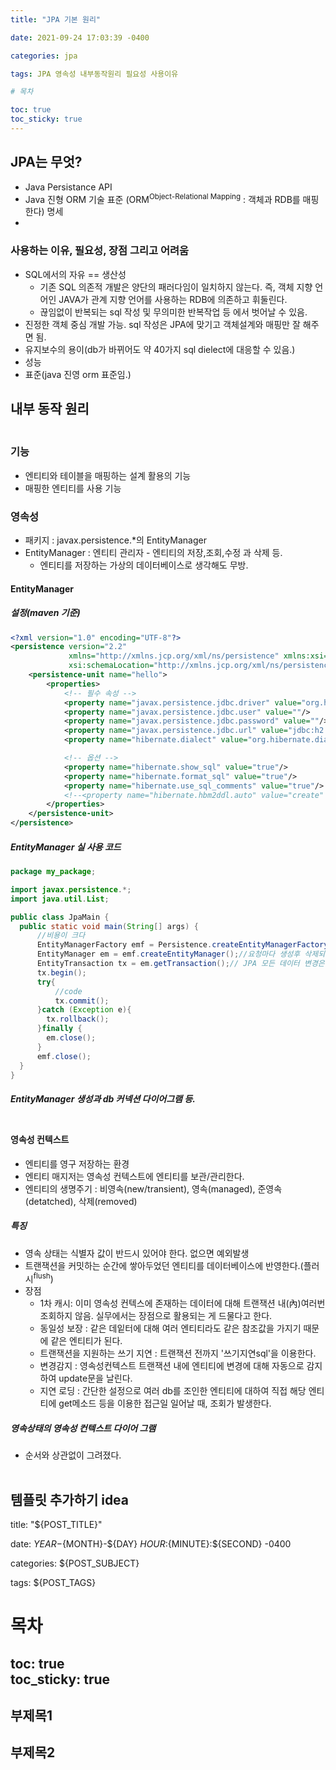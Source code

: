```yaml
---
title: "JPA 기본 원리"

date: 2021-09-24 17:03:39 -0400

categories: jpa

tags: JPA 영속성 내부동작원리 필요성 사용이유

# 목차

toc: true  
toc_sticky: true
---
```

<script type="text/javascript" src="https://viewer.diagrams.net/js/viewer-static.min.js"></script>

## JPA는 무엇?
- Java Persistance API
- Java 진형 ORM 기술 표준 (ORM<SUP>Object-Relational Mapping</SUP> : 객체과 RDB를 매핑한다) 명세
- 
### 사용하는 이유, 필요성, 장점 그리고 어려움
- SQL에서의 자유 == 생산성
  - 기존 SQL 의존적 개발은 양단의 패러다임이 일치하지 않는다. 즉, 객체 지향 언어인 JAVA가 관계 지향 언어를 사용하는 RDB에 의존하고 휘둘린다.
  - 끊임없이 반복되는 sql 작성 및 무의미한 반복작업 등 에서 벗어날 수 있음.
- 진정한 객체 중심 개발 가능. sql 작성은 JPA에 맞기고 객체설계와 매핑만 잘 해주면 됨.
- 유지보수의 용이(db가 바뀌어도 약 40가지 sql dielect에 대응할 수 있음.)
- 성능
- 표준(java 진영 orm 표준임.)

## 내부 동작 원리
<div class="mxgraph" style="max-width:100%;border:1px solid transparent;" data-mxgraph="{&quot;highlight&quot;:&quot;#0000ff&quot;,&quot;nav&quot;:true,&quot;resize&quot;:true,&quot;toolbar&quot;:&quot;zoom layers lightbox&quot;,&quot;edit&quot;:&quot;_blank&quot;,&quot;xml&quot;:&quot;&lt;mxfile host=\&quot;drawio-plugin\&quot; modified=\&quot;2021-09-27T04:52:44.680Z\&quot; agent=\&quot;5.0 (Windows NT 6.2; Win64; x64) AppleWebKit/537.36 (KHTML, like Gecko) Chrome/89.0.4389.114 Safari/537.36\&quot; etag=\&quot;i_K_9OkC2Oy--hbsxdxp\&quot; version=\&quot;14.7.4\&quot; type=\&quot;embed\&quot;&gt;&lt;diagram id=\&quot;23iRSUPoRavnBvh4doch\&quot; name=\&quot;Page-1\&quot;&gt;&lt;mxGraphModel dx=\&quot;719\&quot; dy=\&quot;529\&quot; grid=\&quot;1\&quot; gridSize=\&quot;10\&quot; guides=\&quot;1\&quot; tooltips=\&quot;1\&quot; connect=\&quot;1\&quot; arrows=\&quot;1\&quot; fold=\&quot;1\&quot; page=\&quot;1\&quot; pageScale=\&quot;1\&quot; pageWidth=\&quot;827\&quot; pageHeight=\&quot;1169\&quot; math=\&quot;0\&quot; shadow=\&quot;0\&quot;&gt;&lt;root&gt;&lt;mxCell id=\&quot;0\&quot;/&gt;&lt;mxCell id=\&quot;1\&quot; parent=\&quot;0\&quot;/&gt;&lt;mxCell id=\&quot;11\&quot; value=\&quot;&amp;lt;blockquote style=&amp;quot;margin: 0 0 0 40px ; border: none ; padding: 0px&amp;quot;&amp;gt;&amp;lt;/blockquote&amp;gt;&amp;lt;span&amp;gt;&amp;amp;nbsp; &amp;amp;nbsp; - sql 생성&amp;lt;/span&amp;gt;&amp;lt;br&amp;gt;&amp;lt;blockquote style=&amp;quot;margin: 0 0 0 40px ; border: none ; padding: 0px&amp;quot;&amp;gt;&amp;lt;/blockquote&amp;gt;&amp;lt;span&amp;gt;&amp;amp;nbsp; &amp;amp;nbsp; - jdbc api 이용&amp;lt;/span&amp;gt;&amp;lt;br&amp;gt;&amp;lt;blockquote style=&amp;quot;margin: 0 0 0 40px ; border: none ; padding: 0px&amp;quot;&amp;gt;&amp;lt;/blockquote&amp;gt;&amp;lt;span&amp;gt;&amp;amp;nbsp; &amp;amp;nbsp; - Result Set 매핑&amp;lt;/span&amp;gt;&amp;lt;br&amp;gt;&amp;amp;nbsp; &amp;amp;nbsp; - 패러다임 불일치 해결\&quot; style=\&quot;rounded=0;whiteSpace=wrap;html=1;align=left;dashed=1;strokeColor=#2D7600;fontColor=#ffffff;fillColor=#435233;\&quot; parent=\&quot;1\&quot; vertex=\&quot;1\&quot;&gt;&lt;mxGeometry x=\&quot;510\&quot; y=\&quot;120\&quot; width=\&quot;150\&quot; height=\&quot;100\&quot; as=\&quot;geometry\&quot;/&gt;&lt;/mxCell&gt;&lt;mxCell id=\&quot;2\&quot; value=\&quot;DB\&quot; style=\&quot;shape=cylinder3;whiteSpace=wrap;html=1;boundedLbl=1;backgroundOutline=1;size=15;\&quot; parent=\&quot;1\&quot; vertex=\&quot;1\&quot;&gt;&lt;mxGeometry x=\&quot;640\&quot; y=\&quot;236.67\&quot; width=\&quot;80\&quot; height=\&quot;106.67\&quot; as=\&quot;geometry\&quot;/&gt;&lt;/mxCell&gt;&lt;mxCell id=\&quot;3\&quot; value=\&quot;&amp;amp;nbsp; &amp;amp;nbsp; JAVA Aplication\&quot; style=\&quot;rounded=1;whiteSpace=wrap;html=1;align=left;\&quot; parent=\&quot;1\&quot; vertex=\&quot;1\&quot;&gt;&lt;mxGeometry x=\&quot;170\&quot; y=\&quot;180\&quot; width=\&quot;330\&quot; height=\&quot;220\&quot; as=\&quot;geometry\&quot;/&gt;&lt;/mxCell&gt;&lt;mxCell id=\&quot;6\&quot; value=\&quot;&amp;amp;nbsp; &amp;amp;nbsp; JPA\&quot; style=\&quot;rounded=0;whiteSpace=wrap;html=1;align=left;\&quot; parent=\&quot;1\&quot; vertex=\&quot;1\&quot;&gt;&lt;mxGeometry x=\&quot;380\&quot; y=\&quot;210\&quot; width=\&quot;120\&quot; height=\&quot;160\&quot; as=\&quot;geometry\&quot;/&gt;&lt;/mxCell&gt;&lt;mxCell id=\&quot;5\&quot; value=\&quot;JDBC\&quot; style=\&quot;rounded=0;whiteSpace=wrap;html=1;\&quot; parent=\&quot;1\&quot; vertex=\&quot;1\&quot;&gt;&lt;mxGeometry x=\&quot;461\&quot; y=\&quot;240\&quot; width=\&quot;60\&quot; height=\&quot;100\&quot; as=\&quot;geometry\&quot;/&gt;&lt;/mxCell&gt;&lt;mxCell id=\&quot;7\&quot; value=\&quot;\&quot; style=\&quot;endArrow=classic;html=1;exitX=1;exitY=0.5;exitDx=0;exitDy=0;\&quot; parent=\&quot;1\&quot; edge=\&quot;1\&quot;&gt;&lt;mxGeometry width=\&quot;50\&quot; height=\&quot;50\&quot; relative=\&quot;1\&quot; as=\&quot;geometry\&quot;&gt;&lt;mxPoint x=\&quot;521\&quot; y=\&quot;268\&quot; as=\&quot;sourcePoint\&quot;/&gt;&lt;mxPoint x=\&quot;640\&quot; y=\&quot;268\&quot; as=\&quot;targetPoint\&quot;/&gt;&lt;/mxGeometry&gt;&lt;/mxCell&gt;&lt;mxCell id=\&quot;9\&quot; value=\&quot;SQL\&quot; style=\&quot;edgeLabel;html=1;align=center;verticalAlign=middle;resizable=0;points=[];\&quot; parent=\&quot;7\&quot; vertex=\&quot;1\&quot; connectable=\&quot;0\&quot;&gt;&lt;mxGeometry x=\&quot;-0.1092\&quot; y=\&quot;1\&quot; relative=\&quot;1\&quot; as=\&quot;geometry\&quot;&gt;&lt;mxPoint as=\&quot;offset\&quot;/&gt;&lt;/mxGeometry&gt;&lt;/mxCell&gt;&lt;mxCell id=\&quot;8\&quot; value=\&quot;\&quot; style=\&quot;endArrow=classic;html=1;entryX=1.033;entryY=0.8;entryDx=0;entryDy=0;entryPerimeter=0;exitX=-0.004;exitY=0.784;exitDx=0;exitDy=0;exitPerimeter=0;\&quot; parent=\&quot;1\&quot; source=\&quot;2\&quot; target=\&quot;5\&quot; edge=\&quot;1\&quot;&gt;&lt;mxGeometry width=\&quot;50\&quot; height=\&quot;50\&quot; relative=\&quot;1\&quot; as=\&quot;geometry\&quot;&gt;&lt;mxPoint x=\&quot;540\&quot; y=\&quot;320\&quot; as=\&quot;sourcePoint\&quot;/&gt;&lt;mxPoint x=\&quot;590\&quot; y=\&quot;270\&quot; as=\&quot;targetPoint\&quot;/&gt;&lt;/mxGeometry&gt;&lt;/mxCell&gt;&lt;mxCell id=\&quot;10\&quot; value=\&quot;Result\&quot; style=\&quot;edgeLabel;html=1;align=center;verticalAlign=middle;resizable=0;points=[];\&quot; parent=\&quot;8\&quot; vertex=\&quot;1\&quot; connectable=\&quot;0\&quot;&gt;&lt;mxGeometry x=\&quot;0.0856\&quot; relative=\&quot;1\&quot; as=\&quot;geometry\&quot;&gt;&lt;mxPoint as=\&quot;offset\&quot;/&gt;&lt;/mxGeometry&gt;&lt;/mxCell&gt;&lt;/root&gt;&lt;/mxGraphModel&gt;&lt;/diagram&gt;&lt;/mxfile&gt;&quot;}"></div>

### 기능
- 엔티티와 테이블을 매핑하는 설계 활용의 기능
- 매핑한 엔티티를 사용 기능
### 영속성
- 패키지 : javax.persistence.*의 EntityManager
- EntityManager : 엔티티 관리자 - 엔티티의 저장,조회,수정 과 삭제 등.
  - 엔티티를 저장하는 가상의 데이터베이스로 생각해도 무방.

#### EntityManager

##### 설정(maven 기준)

```xml
<?xml version="1.0" encoding="UTF-8"?>
<persistence version="2.2"
             xmlns="http://xmlns.jcp.org/xml/ns/persistence" xmlns:xsi="http://www.w3.org/2001/XMLSchema-instance"
             xsi:schemaLocation="http://xmlns.jcp.org/xml/ns/persistence http://xmlns.jcp.org/xml/ns/persistence/persistence_2_2.xsd">
    <persistence-unit name="hello">
        <properties>
            <!-- 필수 속성 -->
            <property name="javax.persistence.jdbc.driver" value="org.h2.Driver"/>
            <property name="javax.persistence.jdbc.user" value=""/>
            <property name="javax.persistence.jdbc.password" value=""/>
            <property name="javax.persistence.jdbc.url" value="jdbc:h2:tcp://localhost:9092/~/data/test"/>
            <property name="hibernate.dialect" value="org.hibernate.dialect.H2Dialect"/>

            <!-- 옵션 -->
            <property name="hibernate.show_sql" value="true"/>
            <property name="hibernate.format_sql" value="true"/>
            <property name="hibernate.use_sql_comments" value="true"/>
            <!--<property name="hibernate.hbm2ddl.auto" value="create" />-->
        </properties>
    </persistence-unit>
</persistence>
```

##### EntityManager 실 사용 코드

```java
package my_package;

import javax.persistence.*;
import java.util.List;

public class JpaMain {
  public static void main(String[] args) {
      //비용이 크다
      EntityManagerFactory emf = Persistence.createEntityManagerFactory("hello");// db당 하나만 생성
      EntityManager em = emf.createEntityManager();//요청마다 생성후 삭제되어야 함. 쓰레드간의 공유는 안돼.
      EntityTransaction tx = em.getTransaction();// JPA 모든 데이터 변경은 트랜잭션 안에서 발생되어야 함.
      tx.begin();
      try{
          //code 
          tx.commit();
      }catch (Exception e){
        tx.rollback();
      }finally {
        em.close();
      }
      emf.close();
  }
}
```
##### EntityManager 생성과 db 커넥션 다이어그램 등.

<div class="mxgraph" style="max-width:100%;border:1px solid transparent;" data-mxgraph="{&quot;highlight&quot;:&quot;#0000ff&quot;,&quot;nav&quot;:true,&quot;resize&quot;:true,&quot;toolbar&quot;:&quot;zoom layers lightbox&quot;,&quot;edit&quot;:&quot;_blank&quot;,&quot;xml&quot;:&quot;&lt;mxfile host=\&quot;drawio-plugin\&quot; modified=\&quot;2021-09-27T05:17:02.009Z\&quot; agent=\&quot;5.0 (Windows NT 6.2; Win64; x64) AppleWebKit/537.36 (KHTML, like Gecko) Chrome/89.0.4389.114 Safari/537.36\&quot; etag=\&quot;udehLVCXlNeQ3FmLHW8Y\&quot; version=\&quot;14.7.4\&quot; type=\&quot;embed\&quot;&gt;&lt;diagram id=\&quot;23iRSUPoRavnBvh4doch\&quot; name=\&quot;Page-1\&quot;&gt;&lt;mxGraphModel dx=\&quot;719\&quot; dy=\&quot;279\&quot; grid=\&quot;1\&quot; gridSize=\&quot;10\&quot; guides=\&quot;1\&quot; tooltips=\&quot;1\&quot; connect=\&quot;1\&quot; arrows=\&quot;1\&quot; fold=\&quot;1\&quot; page=\&quot;1\&quot; pageScale=\&quot;1\&quot; pageWidth=\&quot;827\&quot; pageHeight=\&quot;1169\&quot; math=\&quot;0\&quot; shadow=\&quot;0\&quot;&gt;&lt;root&gt;&lt;mxCell id=\&quot;0\&quot;/&gt;&lt;mxCell id=\&quot;1\&quot; parent=\&quot;0\&quot;/&gt;&lt;mxCell id=\&quot;3\&quot; value=\&quot;&amp;amp;nbsp; &amp;amp;nbsp; JAVA Aplication\&quot; style=\&quot;rounded=1;whiteSpace=wrap;html=1;align=left;\&quot; parent=\&quot;1\&quot; vertex=\&quot;1\&quot;&gt;&lt;mxGeometry x=\&quot;170\&quot; y=\&quot;180\&quot; width=\&quot;330\&quot; height=\&quot;220\&quot; as=\&quot;geometry\&quot;/&gt;&lt;/mxCell&gt;&lt;mxCell id=\&quot;11\&quot; value=\&quot;&amp;lt;br&amp;gt;&amp;lt;br&amp;gt;&amp;lt;br&amp;gt;&amp;lt;br&amp;gt;&amp;lt;br&amp;gt;&amp;lt;br&amp;gt;&amp;lt;br&amp;gt;&amp;lt;font style=&amp;quot;font-size: 10px&amp;quot;&amp;gt;커넥션풀&amp;lt;/font&amp;gt;\&quot; style=\&quot;ellipse;whiteSpace=wrap;html=1;\&quot; parent=\&quot;1\&quot; vertex=\&quot;1\&quot;&gt;&lt;mxGeometry x=\&quot;385\&quot; y=\&quot;250\&quot; width=\&quot;100\&quot; height=\&quot;120\&quot; as=\&quot;geometry\&quot;/&gt;&lt;/mxCell&gt;&lt;mxCell id=\&quot;2\&quot; value=\&quot;DB\&quot; style=\&quot;shape=cylinder3;whiteSpace=wrap;html=1;boundedLbl=1;backgroundOutline=1;size=15;\&quot; parent=\&quot;1\&quot; vertex=\&quot;1\&quot;&gt;&lt;mxGeometry x=\&quot;603\&quot; y=\&quot;256.665\&quot; width=\&quot;80\&quot; height=\&quot;106.67\&quot; as=\&quot;geometry\&quot;/&gt;&lt;/mxCell&gt;&lt;mxCell id=\&quot;23\&quot; style=\&quot;edgeStyle=orthogonalEdgeStyle;rounded=0;orthogonalLoop=1;jettySize=auto;html=1;exitX=0;exitY=1;exitDx=0;exitDy=0;dashed=1;endArrow=classic;endFill=1;entryX=1;entryY=0.5;entryDx=0;entryDy=0;\&quot; parent=\&quot;1\&quot; source=\&quot;4\&quot; target=\&quot;5\&quot; edge=\&quot;1\&quot;&gt;&lt;mxGeometry relative=\&quot;1\&quot; as=\&quot;geometry\&quot;&gt;&lt;Array as=\&quot;points\&quot;&gt;&lt;mxPoint x=\&quot;338\&quot; y=\&quot;260\&quot;/&gt;&lt;/Array&gt;&lt;/mxGeometry&gt;&lt;/mxCell&gt;&lt;mxCell id=\&quot;24\&quot; style=\&quot;edgeStyle=orthogonalEdgeStyle;rounded=0;orthogonalLoop=1;jettySize=auto;html=1;exitX=0.5;exitY=1;exitDx=0;exitDy=0;entryX=1;entryY=0;entryDx=0;entryDy=0;dashed=1;endArrow=classic;endFill=1;\&quot; parent=\&quot;1\&quot; source=\&quot;4\&quot; target=\&quot;6\&quot; edge=\&quot;1\&quot;&gt;&lt;mxGeometry relative=\&quot;1\&quot; as=\&quot;geometry\&quot;/&gt;&lt;/mxCell&gt;&lt;mxCell id=\&quot;4\&quot; value=\&quot;EntityManagerFactory\&quot; style=\&quot;ellipse;whiteSpace=wrap;html=1;\&quot; parent=\&quot;1\&quot; vertex=\&quot;1\&quot;&gt;&lt;mxGeometry x=\&quot;320\&quot; y=\&quot;200\&quot; width=\&quot;120\&quot; height=\&quot;40\&quot; as=\&quot;geometry\&quot;/&gt;&lt;/mxCell&gt;&lt;mxCell id=\&quot;5\&quot; value=\&quot;EntityManager1\&quot; style=\&quot;ellipse;whiteSpace=wrap;html=1;\&quot; parent=\&quot;1\&quot; vertex=\&quot;1\&quot;&gt;&lt;mxGeometry x=\&quot;220\&quot; y=\&quot;240\&quot; width=\&quot;90\&quot; height=\&quot;40\&quot; as=\&quot;geometry\&quot;/&gt;&lt;/mxCell&gt;&lt;mxCell id=\&quot;21\&quot; style=\&quot;edgeStyle=orthogonalEdgeStyle;rounded=0;orthogonalLoop=1;jettySize=auto;html=1;exitX=1;exitY=0.5;exitDx=0;exitDy=0;entryX=0;entryY=0.5;entryDx=0;entryDy=0;endArrow=classic;endFill=1;dashed=1;\&quot; parent=\&quot;1\&quot; source=\&quot;6\&quot; target=\&quot;10\&quot; edge=\&quot;1\&quot;&gt;&lt;mxGeometry relative=\&quot;1\&quot; as=\&quot;geometry\&quot;/&gt;&lt;/mxCell&gt;&lt;mxCell id=\&quot;6\&quot; value=\&quot;EntityManager2\&quot; style=\&quot;ellipse;whiteSpace=wrap;html=1;\&quot; parent=\&quot;1\&quot; vertex=\&quot;1\&quot;&gt;&lt;mxGeometry x=\&quot;220\&quot; y=\&quot;320\&quot; width=\&quot;90\&quot; height=\&quot;40\&quot; as=\&quot;geometry\&quot;/&gt;&lt;/mxCell&gt;&lt;mxCell id=\&quot;25\&quot; style=\&quot;edgeStyle=orthogonalEdgeStyle;orthogonalLoop=1;jettySize=auto;html=1;exitX=1;exitY=0.5;exitDx=0;exitDy=0;endArrow=none;endFill=0;curved=1;entryX=0;entryY=0.5;entryDx=0;entryDy=0;entryPerimeter=0;\&quot; parent=\&quot;1\&quot; source=\&quot;8\&quot; target=\&quot;2\&quot; edge=\&quot;1\&quot;&gt;&lt;mxGeometry relative=\&quot;1\&quot; as=\&quot;geometry\&quot;&gt;&lt;mxPoint x=\&quot;603\&quot; y=\&quot;290\&quot; as=\&quot;targetPoint\&quot;/&gt;&lt;/mxGeometry&gt;&lt;/mxCell&gt;&lt;mxCell id=\&quot;8\&quot; value=\&quot;conn\&quot; style=\&quot;ellipse;whiteSpace=wrap;html=1;\&quot; parent=\&quot;1\&quot; vertex=\&quot;1\&quot;&gt;&lt;mxGeometry x=\&quot;400\&quot; y=\&quot;270\&quot; width=\&quot;70\&quot; height=\&quot;20\&quot; as=\&quot;geometry\&quot;/&gt;&lt;/mxCell&gt;&lt;mxCell id=\&quot;28\&quot; style=\&quot;edgeStyle=orthogonalEdgeStyle;rounded=0;orthogonalLoop=1;jettySize=auto;html=1;exitX=1;exitY=0.5;exitDx=0;exitDy=0;endArrow=none;endFill=0;\&quot; parent=\&quot;1\&quot; source=\&quot;9\&quot; edge=\&quot;1\&quot;&gt;&lt;mxGeometry relative=\&quot;1\&quot; as=\&quot;geometry\&quot;&gt;&lt;mxPoint x=\&quot;604\&quot; y=\&quot;310\&quot; as=\&quot;targetPoint\&quot;/&gt;&lt;/mxGeometry&gt;&lt;/mxCell&gt;&lt;mxCell id=\&quot;9\&quot; value=\&quot;conn\&quot; style=\&quot;ellipse;whiteSpace=wrap;html=1;\&quot; parent=\&quot;1\&quot; vertex=\&quot;1\&quot;&gt;&lt;mxGeometry x=\&quot;400\&quot; y=\&quot;300\&quot; width=\&quot;70\&quot; height=\&quot;20\&quot; as=\&quot;geometry\&quot;/&gt;&lt;/mxCell&gt;&lt;mxCell id=\&quot;27\&quot; style=\&quot;edgeStyle=orthogonalEdgeStyle;orthogonalLoop=1;jettySize=auto;html=1;exitX=1;exitY=0.5;exitDx=0;exitDy=0;entryX=0;entryY=0.5;entryDx=0;entryDy=0;entryPerimeter=0;endArrow=none;endFill=0;curved=1;\&quot; parent=\&quot;1\&quot; source=\&quot;10\&quot; target=\&quot;2\&quot; edge=\&quot;1\&quot;&gt;&lt;mxGeometry relative=\&quot;1\&quot; as=\&quot;geometry\&quot;/&gt;&lt;/mxCell&gt;&lt;mxCell id=\&quot;10\&quot; value=\&quot;conn\&quot; style=\&quot;ellipse;whiteSpace=wrap;html=1;\&quot; parent=\&quot;1\&quot; vertex=\&quot;1\&quot;&gt;&lt;mxGeometry x=\&quot;400\&quot; y=\&quot;330\&quot; width=\&quot;70\&quot; height=\&quot;20\&quot; as=\&quot;geometry\&quot;/&gt;&lt;/mxCell&gt;&lt;mxCell id=\&quot;12\&quot; value=\&quot;req1\&quot; style=\&quot;shape=umlActor;verticalLabelPosition=bottom;verticalAlign=top;html=1;outlineConnect=0;\&quot; parent=\&quot;1\&quot; vertex=\&quot;1\&quot;&gt;&lt;mxGeometry x=\&quot;104\&quot; y=\&quot;250\&quot; width=\&quot;10\&quot; height=\&quot;20\&quot; as=\&quot;geometry\&quot;/&gt;&lt;/mxCell&gt;&lt;mxCell id=\&quot;16\&quot; value=\&quot;req2\&quot; style=\&quot;shape=umlActor;verticalLabelPosition=bottom;verticalAlign=top;html=1;outlineConnect=0;\&quot; parent=\&quot;1\&quot; vertex=\&quot;1\&quot;&gt;&lt;mxGeometry x=\&quot;105\&quot; y=\&quot;330\&quot; width=\&quot;10\&quot; height=\&quot;20\&quot; as=\&quot;geometry\&quot;/&gt;&lt;/mxCell&gt;&lt;mxCell id=\&quot;30\&quot; value=\&quot;\&quot; style=\&quot;edgeStyle=orthogonalEdgeStyle;rounded=0;orthogonalLoop=1;jettySize=auto;html=1;endArrow=none;endFill=0;\&quot; parent=\&quot;1\&quot; edge=\&quot;1\&quot;&gt;&lt;mxGeometry relative=\&quot;1\&quot; as=\&quot;geometry\&quot;&gt;&lt;mxPoint x=\&quot;119\&quot; y=\&quot;339.93\&quot; as=\&quot;sourcePoint\&quot;/&gt;&lt;mxPoint x=\&quot;220\&quot; y=\&quot;340\&quot; as=\&quot;targetPoint\&quot;/&gt;&lt;Array as=\&quot;points\&quot;&gt;&lt;mxPoint x=\&quot;114\&quot; y=\&quot;339.93\&quot;/&gt;&lt;mxPoint x=\&quot;114\&quot; y=\&quot;339.93\&quot;/&gt;&lt;/Array&gt;&lt;/mxGeometry&gt;&lt;/mxCell&gt;&lt;mxCell id=\&quot;17\&quot; value=\&quot;\&quot; style=\&quot;edgeStyle=orthogonalEdgeStyle;rounded=0;orthogonalLoop=1;jettySize=auto;html=1;entryX=0;entryY=0.5;entryDx=0;entryDy=0;endArrow=none;endFill=0;\&quot; parent=\&quot;1\&quot; source=\&quot;12\&quot; target=\&quot;5\&quot; edge=\&quot;1\&quot;&gt;&lt;mxGeometry relative=\&quot;1\&quot; as=\&quot;geometry\&quot;&gt;&lt;Array as=\&quot;points\&quot;&gt;&lt;mxPoint x=\&quot;109\&quot; y=\&quot;260\&quot;/&gt;&lt;mxPoint x=\&quot;109\&quot; y=\&quot;260\&quot;/&gt;&lt;/Array&gt;&lt;/mxGeometry&gt;&lt;/mxCell&gt;&lt;/root&gt;&lt;/mxGraphModel&gt;&lt;/diagram&gt;&lt;/mxfile&gt;&quot;}"></div>

#### 영속성 컨텍스트
- 엔티티를 영구 저장하는 환경
- 엔티티 매지저는 영속성 컨텍스트에 엔티티를 보관/관리한다.
- 엔티티의 생명주기 : 비영속(new/transient), 영속(managed), 준영속(detatched), 삭제(removed)
##### 특징
- 영속 상태는 식별자 값이 반드시 있어야 한다. 없으면 예외발생
- 트랜잭션을 커밋하는 순간에 쌓아두었던 엔티티를 데이터베이스에 반영한다.(플러시<sup>flush</sup>)
- 장점
  - 1차 캐시: 이미 영속성 컨텍스에 존재하는 데이터에 대해 트랜잭션 내(內)여러번 조회하지 않음. 실무에서는 장점으로 활용되는 게 드물다고 한다.
  - 동일성 보장 : 같은 데잍터에 대해 여러 엔티티라도 같은 참조값을 가지기 때문에 같은 엔티티가 된다.
  - 트랜잭션을 지원하는 쓰기 지연 : 트랜잭션 전까지 '쓰기지연sql'을 이용한다.
  - 변경감지 : 영속성컨텍스트 트랜잭션 내에 엔티티에 변경에 대해 자동으로 감지하여 update문을 날린다.
  - 지연 로딩 : 간단한 설정으로 여러 db를 조인한 엔티티에 대하여 직접 해당 엔티티에 get메소드 등을 이용한 접근일 일어날 때, 조회가 발생한다.

##### 영속상태의 영속성 컨텍스트 다이어 그램
- 순서와 상관없이 그려졌다.
<div class="mxgraph" style="max-width:100%;border:1px solid transparent;" data-mxgraph="{&quot;highlight&quot;:&quot;#0000ff&quot;,&quot;nav&quot;:true,&quot;resize&quot;:true,&quot;toolbar&quot;:&quot;zoom layers lightbox&quot;,&quot;edit&quot;:&quot;_blank&quot;,&quot;xml&quot;:&quot;&lt;mxfile host=\&quot;drawio-plugin\&quot; modified=\&quot;2021-09-27T06:14:31.592Z\&quot; agent=\&quot;5.0 (Windows NT 6.2; Win64; x64) AppleWebKit/537.36 (KHTML, like Gecko) Chrome/89.0.4389.114 Safari/537.36\&quot; etag=\&quot;N8K88q0t7lUbeVeJT1TV\&quot; version=\&quot;14.7.4\&quot; type=\&quot;embed\&quot;&gt;&lt;diagram id=\&quot;23iRSUPoRavnBvh4doch\&quot; name=\&quot;Page-1\&quot;&gt;&lt;mxGraphModel dx=\&quot;1198\&quot; dy=\&quot;820\&quot; grid=\&quot;1\&quot; gridSize=\&quot;10\&quot; guides=\&quot;1\&quot; tooltips=\&quot;1\&quot; connect=\&quot;1\&quot; arrows=\&quot;1\&quot; fold=\&quot;1\&quot; page=\&quot;1\&quot; pageScale=\&quot;1\&quot; pageWidth=\&quot;827\&quot; pageHeight=\&quot;1169\&quot; math=\&quot;0\&quot; shadow=\&quot;0\&quot;&gt;&lt;root&gt;&lt;mxCell id=\&quot;0\&quot;/&gt;&lt;mxCell id=\&quot;1\&quot; parent=\&quot;0\&quot;/&gt;&lt;mxCell id=\&quot;85\&quot; style=\&quot;edgeStyle=orthogonalEdgeStyle;rounded=0;orthogonalLoop=1;jettySize=auto;html=1;endArrow=none;endFill=0;\&quot; edge=\&quot;1\&quot; parent=\&quot;1\&quot; source=\&quot;75\&quot;&gt;&lt;mxGeometry relative=\&quot;1\&quot; as=\&quot;geometry\&quot;&gt;&lt;mxPoint x=\&quot;699\&quot; y=\&quot;500\&quot; as=\&quot;targetPoint\&quot;/&gt;&lt;/mxGeometry&gt;&lt;/mxCell&gt;&lt;mxCell id=\&quot;75\&quot; value=\&quot;\&quot; style=\&quot;rounded=1;whiteSpace=wrap;html=1;align=left;dashed=1;\&quot; vertex=\&quot;1\&quot; parent=\&quot;1\&quot;&gt;&lt;mxGeometry x=\&quot;656\&quot; y=\&quot;366.66\&quot; width=\&quot;86\&quot; height=\&quot;103.34\&quot; as=\&quot;geometry\&quot;/&gt;&lt;/mxCell&gt;&lt;mxCell id=\&quot;3\&quot; value=\&quot;\&quot; style=\&quot;rounded=1;whiteSpace=wrap;html=1;align=left;\&quot; parent=\&quot;1\&quot; vertex=\&quot;1\&quot;&gt;&lt;mxGeometry x=\&quot;144\&quot; y=\&quot;180\&quot; width=\&quot;500\&quot; height=\&quot;490\&quot; as=\&quot;geometry\&quot;/&gt;&lt;/mxCell&gt;&lt;mxCell id=\&quot;2\&quot; value=\&quot;DB\&quot; style=\&quot;shape=cylinder3;whiteSpace=wrap;html=1;boundedLbl=1;backgroundOutline=1;size=15;\&quot; parent=\&quot;1\&quot; vertex=\&quot;1\&quot;&gt;&lt;mxGeometry x=\&quot;747\&quot; y=\&quot;426.665\&quot; width=\&quot;80\&quot; height=\&quot;106.67\&quot; as=\&quot;geometry\&quot;/&gt;&lt;/mxCell&gt;&lt;mxCell id=\&quot;32\&quot; value=\&quot;영속 컨텍스트(entityManager)\&quot; style=\&quot;text;html=1;strokeColor=none;fillColor=none;align=center;verticalAlign=middle;whiteSpace=wrap;rounded=0;\&quot; vertex=\&quot;1\&quot; parent=\&quot;1\&quot;&gt;&lt;mxGeometry x=\&quot;324\&quot; y=\&quot;190\&quot; width=\&quot;140\&quot; height=\&quot;20\&quot; as=\&quot;geometry\&quot;/&gt;&lt;/mxCell&gt;&lt;mxCell id=\&quot;63\&quot; style=\&quot;edgeStyle=orthogonalEdgeStyle;orthogonalLoop=1;jettySize=auto;html=1;exitX=1;exitY=0.5;exitDx=0;exitDy=0;exitPerimeter=0;curved=1;entryX=0.5;entryY=0;entryDx=0;entryDy=0;\&quot; edge=\&quot;1\&quot; parent=\&quot;1\&quot; source=\&quot;33\&quot; target=\&quot;75\&quot;&gt;&lt;mxGeometry relative=\&quot;1\&quot; as=\&quot;geometry\&quot;&gt;&lt;mxPoint x=\&quot;700\&quot; y=\&quot;370\&quot; as=\&quot;targetPoint\&quot;/&gt;&lt;/mxGeometry&gt;&lt;/mxCell&gt;&lt;mxCell id=\&quot;64\&quot; value=\&quot;Flush\&quot; style=\&quot;edgeLabel;html=1;align=center;verticalAlign=middle;resizable=0;points=[];\&quot; vertex=\&quot;1\&quot; connectable=\&quot;0\&quot; parent=\&quot;63\&quot;&gt;&lt;mxGeometry x=\&quot;-0.1578\&quot; y=\&quot;-17\&quot; relative=\&quot;1\&quot; as=\&quot;geometry\&quot;&gt;&lt;mxPoint x=\&quot;48\&quot; y=\&quot;161\&quot; as=\&quot;offset\&quot;/&gt;&lt;/mxGeometry&gt;&lt;/mxCell&gt;&lt;mxCell id=\&quot;33\&quot; value=\&quot;쓰기 지연 SQL 저장소\&quot; style=\&quot;shape=cylinder3;whiteSpace=wrap;html=1;boundedLbl=1;backgroundOutline=1;size=15;\&quot; vertex=\&quot;1\&quot; parent=\&quot;1\&quot;&gt;&lt;mxGeometry x=\&quot;394\&quot; y=\&quot;256.67\&quot; width=\&quot;180\&quot; height=\&quot;106.67\&quot; as=\&quot;geometry\&quot;/&gt;&lt;/mxCell&gt;&lt;mxCell id=\&quot;34\&quot; value=\&quot;INSET SQL\&quot; style=\&quot;strokeWidth=2;html=1;shape=mxgraph.flowchart.terminator;whiteSpace=wrap;\&quot; vertex=\&quot;1\&quot; parent=\&quot;1\&quot;&gt;&lt;mxGeometry x=\&quot;414\&quot; y=\&quot;340\&quot; width=\&quot;80\&quot; height=\&quot;30\&quot; as=\&quot;geometry\&quot;/&gt;&lt;/mxCell&gt;&lt;mxCell id=\&quot;35\&quot; value=\&quot;UPDATE SQL\&quot; style=\&quot;strokeWidth=2;html=1;shape=mxgraph.flowchart.terminator;whiteSpace=wrap;\&quot; vertex=\&quot;1\&quot; parent=\&quot;1\&quot;&gt;&lt;mxGeometry x=\&quot;444\&quot; y=\&quot;350\&quot; width=\&quot;80\&quot; height=\&quot;30\&quot; as=\&quot;geometry\&quot;/&gt;&lt;/mxCell&gt;&lt;mxCell id=\&quot;36\&quot; value=\&quot;INSERT SQL\&quot; style=\&quot;strokeWidth=2;html=1;shape=mxgraph.flowchart.terminator;whiteSpace=wrap;\&quot; vertex=\&quot;1\&quot; parent=\&quot;1\&quot;&gt;&lt;mxGeometry x=\&quot;477\&quot; y=\&quot;363.33\&quot; width=\&quot;81\&quot; height=\&quot;30\&quot; as=\&quot;geometry\&quot;/&gt;&lt;/mxCell&gt;&lt;mxCell id=\&quot;54\&quot; value=\&quot;\&quot; style=\&quot;group\&quot; vertex=\&quot;1\&quot; connectable=\&quot;0\&quot; parent=\&quot;1\&quot;&gt;&lt;mxGeometry x=\&quot;314\&quot; y=\&quot;400\&quot; width=\&quot;261\&quot; height=\&quot;208\&quot; as=\&quot;geometry\&quot;/&gt;&lt;/mxCell&gt;&lt;mxCell id=\&quot;37\&quot; value=\&quot;\&quot; style=\&quot;shape=table;html=1;whiteSpace=wrap;startSize=0;container=1;collapsible=0;childLayout=tableLayout;\&quot; vertex=\&quot;1\&quot; parent=\&quot;54\&quot;&gt;&lt;mxGeometry x=\&quot;-100\&quot; y=\&quot;88\&quot; width=\&quot;361\&quot; height=\&quot;122\&quot; as=\&quot;geometry\&quot;/&gt;&lt;/mxCell&gt;&lt;mxCell id=\&quot;38\&quot; value=\&quot;\&quot; style=\&quot;shape=partialRectangle;html=1;whiteSpace=wrap;collapsible=0;dropTarget=0;pointerEvents=0;fillColor=none;top=0;left=0;bottom=0;right=0;points=[[0,0.5],[1,0.5]];portConstraint=eastwest;\&quot; vertex=\&quot;1\&quot; parent=\&quot;37\&quot;&gt;&lt;mxGeometry width=\&quot;361\&quot; height=\&quot;40\&quot; as=\&quot;geometry\&quot;/&gt;&lt;/mxCell&gt;&lt;mxCell id=\&quot;39\&quot; value=\&quot;@Id\&quot; style=\&quot;shape=partialRectangle;html=1;whiteSpace=wrap;connectable=0;overflow=hidden;fillColor=none;top=0;left=0;bottom=0;right=0;\&quot; vertex=\&quot;1\&quot; parent=\&quot;38\&quot;&gt;&lt;mxGeometry width=\&quot;120\&quot; height=\&quot;40\&quot; as=\&quot;geometry\&quot;/&gt;&lt;/mxCell&gt;&lt;mxCell id=\&quot;40\&quot; value=\&quot;Entity\&quot; style=\&quot;shape=partialRectangle;html=1;whiteSpace=wrap;connectable=0;overflow=hidden;fillColor=none;top=0;left=0;bottom=0;right=0;\&quot; vertex=\&quot;1\&quot; parent=\&quot;38\&quot;&gt;&lt;mxGeometry x=\&quot;120\&quot; width=\&quot;121\&quot; height=\&quot;40\&quot; as=\&quot;geometry\&quot;/&gt;&lt;/mxCell&gt;&lt;mxCell id=\&quot;41\&quot; value=\&quot;스냅샷\&quot; style=\&quot;shape=partialRectangle;html=1;whiteSpace=wrap;connectable=0;overflow=hidden;fillColor=none;top=0;left=0;bottom=0;right=0;\&quot; vertex=\&quot;1\&quot; parent=\&quot;38\&quot;&gt;&lt;mxGeometry x=\&quot;241\&quot; width=\&quot;120\&quot; height=\&quot;40\&quot; as=\&quot;geometry\&quot;/&gt;&lt;/mxCell&gt;&lt;mxCell id=\&quot;42\&quot; value=\&quot;\&quot; style=\&quot;shape=partialRectangle;html=1;whiteSpace=wrap;collapsible=0;dropTarget=0;pointerEvents=0;fillColor=none;top=0;left=0;bottom=0;right=0;points=[[0,0.5],[1,0.5]];portConstraint=eastwest;\&quot; vertex=\&quot;1\&quot; parent=\&quot;37\&quot;&gt;&lt;mxGeometry y=\&quot;40\&quot; width=\&quot;361\&quot; height=\&quot;40\&quot; as=\&quot;geometry\&quot;/&gt;&lt;/mxCell&gt;&lt;mxCell id=\&quot;43\&quot; value=\&quot;&amp;quot;1L&amp;quot;\&quot; style=\&quot;shape=partialRectangle;html=1;whiteSpace=wrap;connectable=0;overflow=hidden;fillColor=none;top=0;left=0;bottom=0;right=0;\&quot; vertex=\&quot;1\&quot; parent=\&quot;42\&quot;&gt;&lt;mxGeometry width=\&quot;120\&quot; height=\&quot;40\&quot; as=\&quot;geometry\&quot;/&gt;&lt;/mxCell&gt;&lt;mxCell id=\&quot;44\&quot; value=\&quot;\&quot; style=\&quot;shape=partialRectangle;html=1;whiteSpace=wrap;connectable=0;overflow=hidden;fillColor=none;top=0;left=0;bottom=0;right=0;\&quot; vertex=\&quot;1\&quot; parent=\&quot;42\&quot;&gt;&lt;mxGeometry x=\&quot;120\&quot; width=\&quot;121\&quot; height=\&quot;40\&quot; as=\&quot;geometry\&quot;/&gt;&lt;/mxCell&gt;&lt;mxCell id=\&quot;45\&quot; value=\&quot;\&quot; style=\&quot;shape=partialRectangle;html=1;whiteSpace=wrap;connectable=0;overflow=hidden;fillColor=none;top=0;left=0;bottom=0;right=0;\&quot; vertex=\&quot;1\&quot; parent=\&quot;42\&quot;&gt;&lt;mxGeometry x=\&quot;241\&quot; width=\&quot;120\&quot; height=\&quot;40\&quot; as=\&quot;geometry\&quot;/&gt;&lt;/mxCell&gt;&lt;mxCell id=\&quot;46\&quot; value=\&quot;\&quot; style=\&quot;shape=partialRectangle;html=1;whiteSpace=wrap;collapsible=0;dropTarget=0;pointerEvents=0;fillColor=none;top=0;left=0;bottom=0;right=0;points=[[0,0.5],[1,0.5]];portConstraint=eastwest;\&quot; vertex=\&quot;1\&quot; parent=\&quot;37\&quot;&gt;&lt;mxGeometry y=\&quot;80\&quot; width=\&quot;361\&quot; height=\&quot;42\&quot; as=\&quot;geometry\&quot;/&gt;&lt;/mxCell&gt;&lt;mxCell id=\&quot;47\&quot; value=\&quot;&amp;quot;2L&amp;quot;\&quot; style=\&quot;shape=partialRectangle;html=1;whiteSpace=wrap;connectable=0;overflow=hidden;fillColor=none;top=0;left=0;bottom=0;right=0;\&quot; vertex=\&quot;1\&quot; parent=\&quot;46\&quot;&gt;&lt;mxGeometry width=\&quot;120\&quot; height=\&quot;42\&quot; as=\&quot;geometry\&quot;/&gt;&lt;/mxCell&gt;&lt;mxCell id=\&quot;48\&quot; value=\&quot;\&quot; style=\&quot;shape=partialRectangle;html=1;whiteSpace=wrap;connectable=0;overflow=hidden;fillColor=none;top=0;left=0;bottom=0;right=0;\&quot; vertex=\&quot;1\&quot; parent=\&quot;46\&quot;&gt;&lt;mxGeometry x=\&quot;120\&quot; width=\&quot;121\&quot; height=\&quot;42\&quot; as=\&quot;geometry\&quot;/&gt;&lt;/mxCell&gt;&lt;mxCell id=\&quot;49\&quot; value=\&quot;\&quot; style=\&quot;shape=partialRectangle;html=1;whiteSpace=wrap;connectable=0;overflow=hidden;fillColor=none;top=0;left=0;bottom=0;right=0;\&quot; vertex=\&quot;1\&quot; parent=\&quot;46\&quot;&gt;&lt;mxGeometry x=\&quot;241\&quot; width=\&quot;120\&quot; height=\&quot;42\&quot; as=\&quot;geometry\&quot;/&gt;&lt;/mxCell&gt;&lt;mxCell id=\&quot;50\&quot; value=\&quot;&amp;lt;span&amp;gt;memberA&amp;lt;/span&amp;gt;\&quot; style=\&quot;ellipse;whiteSpace=wrap;html=1;\&quot; vertex=\&quot;1\&quot; parent=\&quot;54\&quot;&gt;&lt;mxGeometry x=\&quot;35.5\&quot; y=\&quot;133\&quot; width=\&quot;90\&quot; height=\&quot;30\&quot; as=\&quot;geometry\&quot;/&gt;&lt;/mxCell&gt;&lt;mxCell id=\&quot;52\&quot; value=\&quot;&amp;lt;span&amp;gt;memberA&amp;lt;br&amp;gt;스냅샷&amp;lt;br&amp;gt;&amp;lt;/span&amp;gt;\&quot; style=\&quot;ellipse;whiteSpace=wrap;html=1;\&quot; vertex=\&quot;1\&quot; parent=\&quot;54\&quot;&gt;&lt;mxGeometry x=\&quot;150\&quot; y=\&quot;133\&quot; width=\&quot;101\&quot; height=\&quot;30\&quot; as=\&quot;geometry\&quot;/&gt;&lt;/mxCell&gt;&lt;mxCell id=\&quot;53\&quot; value=\&quot;&amp;lt;span&amp;gt;memberB&amp;lt;br&amp;gt;스냅샷&amp;lt;br&amp;gt;&amp;lt;/span&amp;gt;\&quot; style=\&quot;ellipse;whiteSpace=wrap;html=1;\&quot; vertex=\&quot;1\&quot; parent=\&quot;54\&quot;&gt;&lt;mxGeometry x=\&quot;150\&quot; y=\&quot;173\&quot; width=\&quot;101\&quot; height=\&quot;30\&quot; as=\&quot;geometry\&quot;/&gt;&lt;/mxCell&gt;&lt;mxCell id=\&quot;56\&quot; value=\&quot;&amp;lt;span&amp;gt;memberB&amp;lt;/span&amp;gt;\&quot; style=\&quot;ellipse;whiteSpace=wrap;html=1;\&quot; vertex=\&quot;1\&quot; parent=\&quot;54\&quot;&gt;&lt;mxGeometry x=\&quot;35.5\&quot; y=\&quot;173\&quot; width=\&quot;90\&quot; height=\&quot;30\&quot; as=\&quot;geometry\&quot;/&gt;&lt;/mxCell&gt;&lt;mxCell id=\&quot;69\&quot; style=\&quot;edgeStyle=orthogonalEdgeStyle;curved=1;orthogonalLoop=1;jettySize=auto;html=1;exitX=0.5;exitY=0;exitDx=0;exitDy=0;entryX=0;entryY=0;entryDx=0;entryDy=72.5025;entryPerimeter=0;\&quot; edge=\&quot;1\&quot; parent=\&quot;1\&quot; source=\&quot;57\&quot; target=\&quot;33\&quot;&gt;&lt;mxGeometry relative=\&quot;1\&quot; as=\&quot;geometry\&quot;/&gt;&lt;/mxCell&gt;&lt;mxCell id=\&quot;57\&quot; value=\&quot;1차 캐시\&quot; style=\&quot;rounded=0;whiteSpace=wrap;html=1;\&quot; vertex=\&quot;1\&quot; parent=\&quot;1\&quot;&gt;&lt;mxGeometry x=\&quot;234\&quot; y=\&quot;448\&quot; width=\&quot;140\&quot; height=\&quot;40\&quot; as=\&quot;geometry\&quot;/&gt;&lt;/mxCell&gt;&lt;mxCell id=\&quot;67\&quot; value=\&quot;\&quot; style=\&quot;edgeStyle=orthogonalEdgeStyle;curved=1;orthogonalLoop=1;jettySize=auto;html=1;\&quot; edge=\&quot;1\&quot; parent=\&quot;1\&quot; source=\&quot;59\&quot; target=\&quot;65\&quot;&gt;&lt;mxGeometry relative=\&quot;1\&quot; as=\&quot;geometry\&quot;/&gt;&lt;/mxCell&gt;&lt;mxCell id=\&quot;59\&quot; value=\&quot;req1\&quot; style=\&quot;shape=umlActor;verticalLabelPosition=bottom;verticalAlign=top;html=1;outlineConnect=0;\&quot; vertex=\&quot;1\&quot; parent=\&quot;1\&quot;&gt;&lt;mxGeometry x=\&quot;10\&quot; y=\&quot;420\&quot; width=\&quot;10\&quot; height=\&quot;20\&quot; as=\&quot;geometry\&quot;/&gt;&lt;/mxCell&gt;&lt;mxCell id=\&quot;61\&quot; value=\&quot;- 1차 캐시 저장&amp;lt;br&amp;gt;- 엔티티와 스냅샷 비교\&quot; style=\&quot;text;html=1;strokeColor=none;fillColor=none;align=left;verticalAlign=middle;whiteSpace=wrap;rounded=0;\&quot; vertex=\&quot;1\&quot; parent=\&quot;1\&quot;&gt;&lt;mxGeometry x=\&quot;164\&quot; y=\&quot;420\&quot; width=\&quot;160\&quot; height=\&quot;20\&quot; as=\&quot;geometry\&quot;/&gt;&lt;/mxCell&gt;&lt;mxCell id=\&quot;62\&quot; value=\&quot;insert&amp;amp;nbsp; or update sql 생성\&quot; style=\&quot;text;html=1;strokeColor=none;fillColor=none;align=center;verticalAlign=middle;whiteSpace=wrap;rounded=0;\&quot; vertex=\&quot;1\&quot; parent=\&quot;1\&quot;&gt;&lt;mxGeometry x=\&quot;224\&quot; y=\&quot;330\&quot; width=\&quot;160\&quot; height=\&quot;20\&quot; as=\&quot;geometry\&quot;/&gt;&lt;/mxCell&gt;&lt;mxCell id=\&quot;68\&quot; style=\&quot;edgeStyle=orthogonalEdgeStyle;curved=1;orthogonalLoop=1;jettySize=auto;html=1;\&quot; edge=\&quot;1\&quot; parent=\&quot;1\&quot; source=\&quot;65\&quot; target=\&quot;57\&quot;&gt;&lt;mxGeometry relative=\&quot;1\&quot; as=\&quot;geometry\&quot;/&gt;&lt;/mxCell&gt;&lt;mxCell id=\&quot;65\&quot; value=\&quot;find(), persist(), &amp;lt;font style=&amp;quot;font-size: 12px&amp;quot;&amp;gt;엔티티변경&amp;lt;/font&amp;gt;,flush(), commit()\&quot; style=\&quot;rounded=1;whiteSpace=wrap;html=1;\&quot; vertex=\&quot;1\&quot; parent=\&quot;1\&quot;&gt;&lt;mxGeometry x=\&quot;66\&quot; y=\&quot;375\&quot; width=\&quot;54\&quot; height=\&quot;110\&quot; as=\&quot;geometry\&quot;/&gt;&lt;/mxCell&gt;&lt;mxCell id=\&quot;72\&quot; value=\&quot;INSET SQL\&quot; style=\&quot;strokeWidth=2;html=1;shape=mxgraph.flowchart.terminator;whiteSpace=wrap;\&quot; vertex=\&quot;1\&quot; parent=\&quot;1\&quot;&gt;&lt;mxGeometry x=\&quot;658\&quot; y=\&quot;375\&quot; width=\&quot;80\&quot; height=\&quot;30\&quot; as=\&quot;geometry\&quot;/&gt;&lt;/mxCell&gt;&lt;mxCell id=\&quot;73\&quot; value=\&quot;UPDATE SQL\&quot; style=\&quot;strokeWidth=2;html=1;shape=mxgraph.flowchart.terminator;whiteSpace=wrap;\&quot; vertex=\&quot;1\&quot; parent=\&quot;1\&quot;&gt;&lt;mxGeometry x=\&quot;659\&quot; y=\&quot;405\&quot; width=\&quot;80\&quot; height=\&quot;30\&quot; as=\&quot;geometry\&quot;/&gt;&lt;/mxCell&gt;&lt;mxCell id=\&quot;74\&quot; value=\&quot;INSERT SQL\&quot; style=\&quot;strokeWidth=2;html=1;shape=mxgraph.flowchart.terminator;whiteSpace=wrap;\&quot; vertex=\&quot;1\&quot; parent=\&quot;1\&quot;&gt;&lt;mxGeometry x=\&quot;658\&quot; y=\&quot;435\&quot; width=\&quot;81\&quot; height=\&quot;30\&quot; as=\&quot;geometry\&quot;/&gt;&lt;/mxCell&gt;&lt;mxCell id=\&quot;78\&quot; value=\&quot;\&quot; style=\&quot;endArrow=classic;html=1;rounded=0;entryX=-0.022;entryY=0.679;entryDx=0;entryDy=0;entryPerimeter=0;exitX=0.998;exitY=0.652;exitDx=0;exitDy=0;exitPerimeter=0;\&quot; edge=\&quot;1\&quot; parent=\&quot;1\&quot;&gt;&lt;mxGeometry width=\&quot;50\&quot; height=\&quot;50\&quot; relative=\&quot;1\&quot; as=\&quot;geometry\&quot;&gt;&lt;mxPoint x=\&quot;644\&quot; y=\&quot;499.48\&quot; as=\&quot;sourcePoint\&quot;/&gt;&lt;mxPoint x=\&quot;746.2400000000001\&quot; y=\&quot;499.09393\&quot; as=\&quot;targetPoint\&quot;/&gt;&lt;/mxGeometry&gt;&lt;/mxCell&gt;&lt;mxCell id=\&quot;79\&quot; value=\&quot;\&quot; style=\&quot;endArrow=classic;html=1;exitX=0;exitY=0.876;exitDx=0;exitDy=0;exitPerimeter=0;entryX=1;entryY=0.694;entryDx=0;entryDy=0;entryPerimeter=0;\&quot; edge=\&quot;1\&quot; parent=\&quot;1\&quot; source=\&quot;2\&quot; target=\&quot;3\&quot;&gt;&lt;mxGeometry width=\&quot;50\&quot; height=\&quot;50\&quot; relative=\&quot;1\&quot; as=\&quot;geometry\&quot;&gt;&lt;mxPoint x=\&quot;670\&quot; y=\&quot;520\&quot; as=\&quot;sourcePoint\&quot;/&gt;&lt;mxPoint x=\&quot;720\&quot; y=\&quot;470\&quot; as=\&quot;targetPoint\&quot;/&gt;&lt;/mxGeometry&gt;&lt;/mxCell&gt;&lt;mxCell id=\&quot;80\&quot; value=\&quot;commit\&quot; style=\&quot;text;html=1;align=center;verticalAlign=middle;resizable=0;points=[];autosize=1;strokeColor=none;\&quot; vertex=\&quot;1\&quot; parent=\&quot;1\&quot;&gt;&lt;mxGeometry x=\&quot;673\&quot; y=\&quot;520\&quot; width=\&quot;50\&quot; height=\&quot;20\&quot; as=\&quot;geometry\&quot;/&gt;&lt;/mxCell&gt;&lt;/root&gt;&lt;/mxGraphModel&gt;&lt;/diagram&gt;&lt;/mxfile&gt;&quot;}"></div>

템플릿 추가하기 idea
---
title: "${POST_TITLE}"

date: ${YEAR}-${MONTH}-${DAY} ${HOUR}:${MINUTE}:${SECOND}  -0400

categories: ${POST_SUBJECT}

tags: ${POST_TAGS}
# 목차
toc: true  
toc_sticky: true
---

## 부제목1
## 부제목2